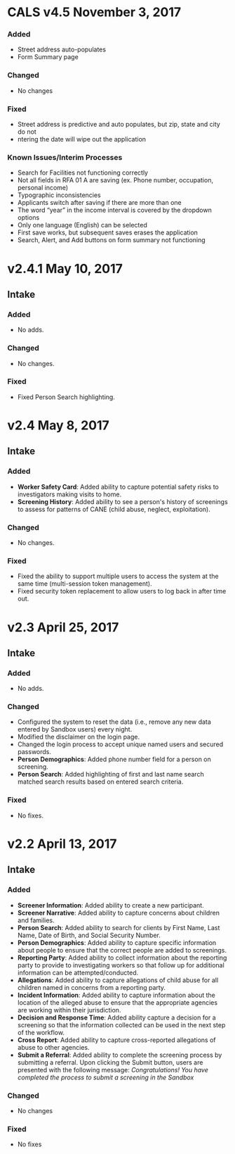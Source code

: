 # CALS v4.5 November 3, 2017
### Added
- Street address auto-populates
- Form Summary page
### Changed
- No changes
### Fixed
- Street address is predictive and auto populates, but zip, state and city do not
- ntering the date will wipe out the application
### Known Issues/Interim Processes
- Search for Facilities not functioning correctly
- Not all fields in RFA 01 A are saving (ex. Phone number, occupation, personal income)
- Typographic inconsistencies
- Applicants switch after saving if there are more than one
- The word “year” in the income interval is covered by the dropdown options
- Only one language (English) can be selected
- First save works, but subsequent saves erases the application
- Search, Alert, and Add buttons on form summary not functioning

# v2.4.1 May 10, 2017 
## Intake 
### Added 
- No adds. 
### Changed 
- No changes. 
### Fixed 
- Fixed Person Search highlighting.

# v2.4 May 8, 2017 
## Intake 
### Added 
- **Worker Safety Card**:  Added ability to capture potential safety risks to investigators making visits to home.
- **Screening History**: Added ability to see a person's history of screenings to assess for patterns of CANE (child abuse, neglect, exploitation). 
### Changed 
- No changes. 
### Fixed 
- Fixed the ability to support multiple users to access the system at the same time (multi-session token management).
- Fixed security token replacement to allow users to log back in after time out.

# v2.3 April 25, 2017
## Intake
### Added
- No adds.
### Changed
- Configured the system to reset the data (i.e., remove any new data entered by Sandbox users) every night.
- Modified the disclaimer on the login page.
- Changed the login process to accept unique named users and secured passwords.
- **Person Demographics**: Added phone number field for a person on screening.
- **Person Search**: Added highlighting of first and last name search matched search results based on entered search criteria.
### Fixed
- No fixes.

# v2.2 April 13, 2017
##  Intake
### Added
- **Screener Information**: Added ability to create a new participant.
- **Screener Narrative**: Added ability to capture concerns about children and families.
- **Person Search**:  Added ability to search for clients by First Name, Last Name, Date of Birth, and Social Security Number.  
- **Person Demographics**: Added  ability to capture specific information about people to ensure that the correct people are added to screenings.
- **Reporting Party**: Added ability to collect information about the reporting party to provide to investigating workers so that follow up for additional information can be attempted/conducted.
- **Allegations**: Added ability to capture allegations of child abuse for all children named in concerns from a reporting party.
- **Incident Information**: Added ability to capture information about the location of the alleged abuse to ensure that the appropriate agencies are working within their jurisdiction. 
- **Decision and Response Time**: Added ability capture a decision for a screening so that the information collected can be used in the next step of the workflow.
- **Cross Report**: Added ability to capture cross-reported allegations of abuse to other agencies.
- **Submit a Referral**: Added ability to complete the screening process by submitting a referral.  Upon clicking the Submit button, users are presented with the following message: *Congratulations!  You have completed the process to submit a screening in the Sandbox*
### Changed
- No changes
### Fixed
- No fixes
